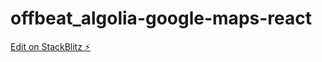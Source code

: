 # offbeat_algolia-google-maps-react

[Edit on StackBlitz ⚡️](https://stackblitz.com/edit/vitejs-vite-gvlgbv)